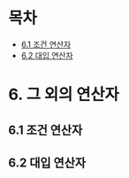 # 목차

- [6.1 조건 연산자](#61-조건-연산자)
- [6.2 대입 연산자](#62-대입-연산자)

# 6. 그 외의 연산자

## 6.1 조건 연산자

## 6.2 대입 연산자
